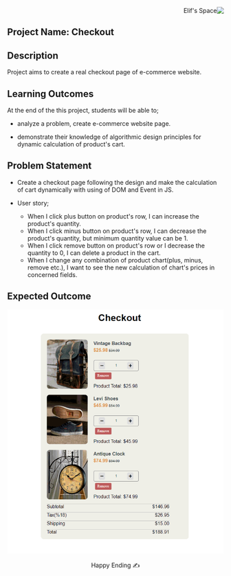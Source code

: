<p align='right'>Elif's Space<img src="https://img.icons8.com/external-itim2101-flat-itim2101/64/000000/external-space-space-and-galaxy-itim2101-flat-itim2101.png" align='right'/></p>

## Project Name: Checkout

## Description
Project aims to create a real checkout page of e-commerce website.

## Learning Outcomes

At the end of the this project, students will be able to;

- analyze a problem, create e-commerce website page.

- demonstrate their knowledge of algorithmic design principles for dynamic calculation of product's cart.

   
## Problem Statement

- Create a checkout page following the design and make the calculation of cart dynamically with using of DOM and Event in JS.

-  User story;

   - When I click plus button on product's row, I can increase the product's quantity.
   - When I click minus button on product's row, I can decrease the product's quantity, but minimum quantity value can be 1.
   - When I click remove button on product's row or I decrease the quantity to 0, I can delete a product in the cart.
   - When I change any combination of product chart(plus, minus, remove etc.), I want to see the new calculation of chart's prices in concerned fields.
## Expected Outcome

![Form](checkout_app.gif)



<center>  Happy Ending  ✍ </center>
